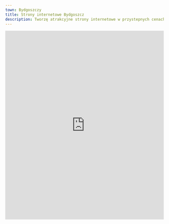 ```yaml
---
town: Bydgoszczy
title: Strony internetowe Bydgoszcz
description: Tworzę atrakcyjne strony internetowe w przystepnych cenach dla firm z Bydgoszczy. Zadzwoń do mnie +48 788 660 190
---
```


<iframe src="https://www.google.com/maps/embed?pb=!1m18!1m12!1m3!1d76612.2494433303!2d17.955782553526486!3d53.125761718178346!2m3!1f0!2f0!3f0!3m2!1i1024!2i768!4f13.1!3m3!1m2!1s0x47031386764ebd6f%3A0xe49ee48c4b65f30e!2sBydgoszcz!5e0!3m2!1spl!2spl!4v1682839944037!5m2!1spl!2spl" width="100%" height="600" style="border:0;" allowfullscreen="" loading="lazy" referrerpolicy="no-referrer-when-downgrade"></iframe>